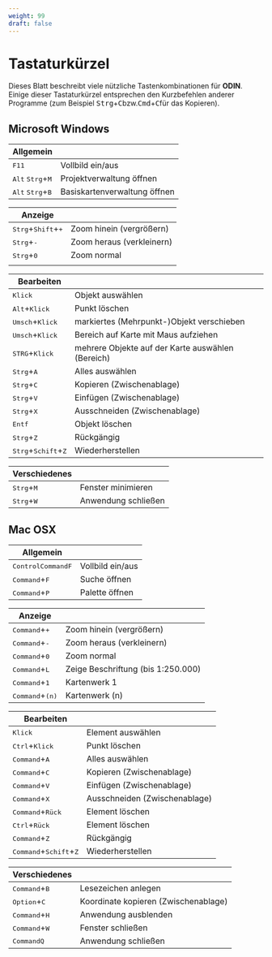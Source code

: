 ```yaml
---
weight: 99
draft: false
---
```



# Tastaturkürzel

Dieses Blatt beschreibt viele nützliche Tastenkombinationen für **ODIN**. Einige dieser Tastaturkürzel entsprechen den Kurzbefehlen anderer Programme (zum Beispiel <kbd>Strg</kbd>+<kbd>C</kbd>bzw.<kbd>Cmd</kbd>+<kbd>C</kbd>für das Kopieren). 

## Microsoft Windows

| Allgemein                    |             								    |
| ---------------------------- | ---------------------------------------------- |
| <kbd>F11</kbd>             					| Vollbild ein/aus 				|
| <kbd>Alt</kbd> <kbd>Strg</kbd>+<kbd>M</kbd>   | Projektverwaltung öffnen 		|
| <kbd>Alt</kbd> <kbd>Strg</kbd>+<kbd>B</kbd> 	| Basiskartenverwaltung öffnen 	|


| Anzeige                                       |                                    |
| --------------------------------------------- | ---------------------------------- |
| <kbd>Strg</kbd>+<kbd>Shift</kbd>+<kbd>+</kbd> | Zoom hinein (vergrößern)           |
| <kbd>Strg</kbd>+<kbd>-</kbd> 					| Zoom heraus (verkleinern)         |
| <kbd>Strg</kbd>+<kbd>0</kbd>                  | Zoom normal                        |
|                                               |                                    |

| Bearbeiten                                     |                                 			  |
| ---------------------------------------------- | ------------------------------------------ |
| <kbd>Klick</kbd>                               | Objekt auswählen            			  |
| <kbd>Alt</kbd>+<kbd>Klick</kbd>                | Punkt löschen               				  |
| <kbd>Umsch</kbd>+<kbd>Klick</kbd>              | markiertes (Mehrpunkt-)Objekt verschieben  |
| <kbd>Umsch</kbd>+<kbd>Klick</kbd>              | Bereich auf Karte mit Maus aufziehen		  |
| <kbd>STRG</kbd>+<kbd>Klick</kbd> | mehrere Objekte auf der Karte auswählen (Bereich)	|
| <kbd>Strg</kbd>+<kbd>A</kbd>                   | Alles auswählen               			  |
| <kbd>Strg</kbd>+<kbd>C</kbd>                   | Kopieren (Zwischenablage)     			  |
| <kbd>Strg</kbd>+<kbd>V</kbd>                   | Einfügen (Zwischenablage)     			  |
| <kbd>Strg</kbd>+<kbd>X</kbd>                   | Ausschneiden (Zwischenablage) 			  |
| <kbd>Entf</kbd>              				     | Objekt löschen             				  |
| <kbd>Strg</kbd>+<kbd>Z</kbd>                   | Rückgängig                    			  |
| <kbd>Strg</kbd>+<kbd>Schift</kbd>+<kbd>Z</kbd> | Wiederherstellen           			      |

| Verschiedenes                |                     |
| ---------------------------- | ------------------- |
| <kbd>Strg</kbd>+<kbd>M</kbd> | Fenster minimieren  |
| <kbd>Strg</kbd>+<kbd>W</kbd> | Anwendung schließen |

## Mac OSX

| Allgemein                                        |                  |
| ------------------------------------------------ | ---------------- |
| <kbd>Control</kbd><kbd>Command</kbd><kbd>F</kbd> | Vollbild ein/aus |
| <kbd>Command</kbd>+<kbd>F</kbd>                  | Suche öffnen     |
| <kbd>Command</kbd>+<kbd>P</kbd>                  | Palette öffnen   |

| Anzeige                           |                                    |
| --------------------------------- | ---------------------------------- |
| <kbd>Command</kbd>+<kbd>+</kbd>   | Zoom hinein (vergrößern)           |
| <kbd>Command</kbd>+<kbd>-</kbd>   | Zoom heraus (verkleinern)          |
| <kbd>Command</kbd>+<kbd>0</kbd>   | Zoom normal                        |
| <kbd>Command</kbd>+<kbd>L</kbd>   | Zeige Beschriftung (bis 1:250.000) |
| <kbd>Command</kbd>+<kbd>1</kbd>   | Kartenwerk 1                       |
| <kbd>Command</kbd>+<kbd>(n)</kbd> | Kartenwerk (n)                     |

| Bearbeiten                                        |                                 |
| ------------------------------------------------- | ------------------------------- |
| <kbd>Klick</kbd>                                  | Element auswählen               |
| <kbd>Ctrl</kbd>+<kbd>Klick</kbd>                  | Punkt löschen                   |
| <kbd>Command</kbd>+<kbd>A</kbd>                   | Alles auswählen                 |
| <kbd>Command</kbd>+<kbd>C</kbd>                   | Kopieren (Zwischenablage)       |
| <kbd>Command</kbd>+<kbd>V</kbd>                   | Einfügen (Zwischenablage)       |
| <kbd>Command</kbd>+<kbd>X</kbd>                   | Ausschneiden   (Zwischenablage) |
| <kbd>Command</kbd>+<kbd>Rück</kbd>                | Element löschen                 |
| <kbd>Ctrl</kbd>+<kbd>Rück</kbd>                   | Element löschen                 |
| <kbd>Command</kbd>+<kbd>Z</kbd>                   | Rückgängig                      |
| <kbd>Command</kbd>+<kbd>Schift</kbd>+<kbd>Z</kbd> | Wiederherstellen                |

| Verschiedenes                   |                                      |
| ------------------------------- | ------------------------------------ |
| <kbd>Command</kbd>+<kbd>B</kbd> | Lesezeichen anlegen                  |
| <kbd>Option</kbd>+<kbd>C</kbd>  | Koordinate kopieren (Zwischenablage) |
| <kbd>Command</kbd>+<kbd>H</kbd> | Anwendung ausblenden                 |
| <kbd>Command</kbd>+<kbd>W</kbd> | Fenster schließen                    |
| <kbd>Command</kbd><kbd>Q</kbd>  | Anwendung schließen                  |
